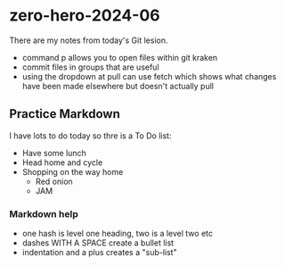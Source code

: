 # zero-hero-2024-06

There are my notes from today's Git lesion.

- command p allows you to open files within git kraken
- commit files in groups that are useful
- using the dropdown at pull can use fetch which shows what changes have been made elsewhere but doesn't actually pull


## Practice Markdown
I have lots to do today so thre is a To Do list:
- Have some lunch
- Head home and cycle
- Shopping on the way home
    + Red onion
    + JAM
    


### Markdown help
- one hash is level one heading, two is a level two etc
- dashes WITH A SPACE create a bullet list
- indentation and a plus creates a "sub-list"
